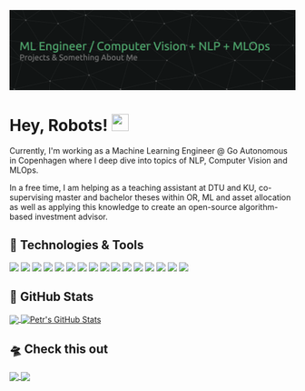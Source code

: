 [![Header](https://raw.githubusercontent.com/VanekPetr/VanekPetr/main/readme_header.png "Header")](https://linkedin.com/in/vanekpetr42/)

# Hey, Robots! <img src="https://raw.githubusercontent.com/MartinHeinz/MartinHeinz/master/wave.gif" width="30px" height="30px" />

Currently, I'm working as a Machine Learning Engineer @ Go Autonomous in Copenhagen where I deep dive into topics of NLP, Computer Vision and MLOps. 

In a free time, I am helping as a teaching assistant at DTU and KU, co-supervising master and bachelor theses within OR, ML and asset allocation as well as applying this knowledge to create an open-source algorithm-based investment advisor.


## 🔧 Technologies & Tools
![](https://img.shields.io/badge/OS-Linux-informational?style=flat&logo=linux&logoColor=white&color=2bbc8a)
![](https://img.shields.io/badge/Editor-IntelliJ_IDEA-informational?style=flat&logo=intellij-idea&logoColor=white&color=2bbc8a)
![](https://img.shields.io/badge/Code-Python-informational?style=flat&logo=python&logoColor=white&color=2bbc8a)
![](https://img.shields.io/badge/Code-Make-informational?style=flat&logo=cmake&logoColor=white&color=2bbc8a)
![](https://img.shields.io/badge/Shell-Bash-informational?style=flat&logo=gnu-bash&logoColor=white&color=2bbc8a)
![](https://img.shields.io/badge/Tools-PostgreSQL-informational?style=flat&logo=postgresql&logoColor=white&color=2bbc8a)
![](https://img.shields.io/badge/Tools-Docker-informational?style=flat&logo=docker&logoColor=white&color=2bbc8a)
![](https://img.shields.io/badge/ML/DL-PyTorch-%23EE4C2C.svg?style=flat&logo=PyTorch&logoColor=white&color=2bbc8a)
![](https://img.shields.io/badge/ML/DL-Keras-%23D00000.svg?style=flat&logo=Keras&logoColor=white&color=2bbc8a)
![](https://img.shields.io/badge/ML/DL-TensorFlow-%23FF6F00.svg?style=flat&logo=TensorFlow&logoColor=white&color=2bbc8a)
![](https://img.shields.io/badge/ML/DL-Plotly-%233F4F75.svg?style=flat&logo=plotly&logoColor=white&color=2bbc8a)
![](https://img.shields.io/badge/MLOps-grafana-%23F46800.svg?style=flat&logo=grafana&logoColor=white&color=2bbc8a)
![](https://img.shields.io/badge/MLOps-Kubernetes-informational?style=flat&logo=kubernetes&logoColor=white&color=2bbc8a)
![](https://img.shields.io/badge/MLOps-GoogleCloud-%234285F4.svg?style=flat&logo=GoogleCloud&logoColor=white&color=2bbc8a)
![](https://img.shields.io/badge/MLOps-github%20actions-%232671E5.svg?style=flat&logo=githubactions&logoColor=white&color=2bbc8a)
![](https://img.shields.io/badge/MLOps-Apache%20Airflow-017CEE?style=flat&logo=Apache%20Airflow&logoColor=white&color=2bbc8a)


## 🚀 GitHub Stats
<a href="https://github.com/VanekPetr/VanekPetr">
  <img align="center" src="https://vanek-petr-github-readme-stats.vercel.app/api/top-langs/?username=VanekPetr&hide=css,c,makefile,shell,cmake,c%2B%2B&title_color=ffffff&text_color=c9cacc&icon_color=2bbc8a&bg_color=1d1f21&border_color=02D892" />
</a>

<a href="https://github.com/VanekPetr/VanekPetr">
  <img align="center" src="https://vanek-petr-github-readme-stats.vercel.app/api?username=VanekPetr&show_icons=true&line_height=27&count_private=true&title_color=ffffff&text_color=c9cacc&icon_color=2bbc8a&bg_color=1d1f21&border_color=02D892" alt="Petr's GitHub Stats" />
</a>



## 🛸 Check this out

<a href="https://github.com/VanekPetr/investment-funnel">
<img align="center" src="https://vanek-petr-github-readme-stats.vercel.app/api/pin/?username=VanekPetr&repo=investment-funnel&border_color=02D892&title_color=C9D1D9&bg_color=1d1f21&text_color=8B949E&icon_color=02D892" />
</a>

<a href="https://github.com/VanekPetr/my-own-GPT">
<img  align="center" src="https://vanek-petr-github-readme-stats.vercel.app/api/pin/?username=VanekPetr&repo=my-own-GPT&border_color=02D892&bg_color=1d1f21&title_color=C8D1D9&text_color=8B949E&icon_color=12D892" />
</a>


<!-- Resources -->
<!-- Icons: https://simpleicons.org/ -->
<!-- GitHub Stats: https://github.com/anuraghazra/github-readme-stats -->
<!-- Emojis: https://emojipedia.org/emoji/ -->
<!-- HTML Emojis: https://www.fileformat.info/index.htm -->
<!-- Shields: https://shields.io/ -->
<!-- Awesome GitHub Profile README: https://github.com/abhisheknaiidu/awesome-github-profile-readme -->
